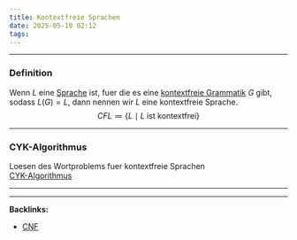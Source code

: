 ```yaml
---
title: Kontextfreie Sprachen
date: 2025-05-10 02:12
tags: 
---
```


----

### Definition 
Wenn $L$ eine [Sprache](sprachen) ist, fuer die es eine [kontextfreie Grammatik](kontextfreie_grammatiken)
$G$ gibt, sodass $L(G)=L$, dann nennen wir $L$ eine kontextfreie Sprache.
$$
    CFL \coloneqq \{L\mid L \text{ ist kontextfrei}\}  
$$

---

### CYK-Algorithmus
Loesen des Wortproblems fuer kontextfreie Sprachen \
[CYK-Algorithmus](cyk)






----

----
**Backlinks:**
- [CNF](/cnf)
